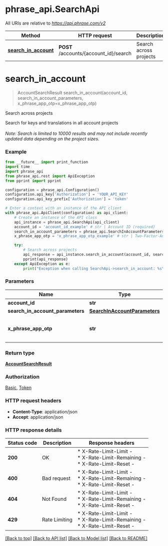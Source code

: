 # phrase_api.SearchApi

All URIs are relative to *https://api.phrase.com/v2*

Method | HTTP request | Description
------------- | ------------- | -------------
[**search_in_account**](SearchApi.md#search_in_account) | **POST** /accounts/{account_id}/search | Search across projects


# **search_in_account**
> AccountSearchResult search_in_account(account_id, search_in_account_parameters, x_phrase_app_otp=x_phrase_app_otp)

Search across projects

Search for keys and translations in all account projects <br><br><i>Note: Search is limited to 10000 results and may not include recently updated data depending on the project sizes.</i>

### Example

```python
from __future__ import print_function
import time
import phrase_api
from phrase_api.rest import ApiException
from pprint import pprint

configuration = phrase_api.Configuration()
configuration.api_key['Authorization'] = 'YOUR_API_KEY'
configuration.api_key_prefix['Authorization'] = 'token'

# Enter a context with an instance of the API client
with phrase_api.ApiClient(configuration) as api_client:
    # Create an instance of the API class
    api_instance = phrase_api.SearchApi(api_client)
    account_id = 'account_id_example' # str | Account ID (required)
    search_in_account_parameters = phrase_api.SearchInAccountParameters() # SearchInAccountParameters |  (required)
    x_phrase_app_otp = 'x_phrase_app_otp_example' # str | Two-Factor-Authentication token (optional)

    try:
        # Search across projects
        api_response = api_instance.search_in_account(account_id, search_in_account_parameters, x_phrase_app_otp=x_phrase_app_otp)
        pprint(api_response)
    except ApiException as e:
        print("Exception when calling SearchApi->search_in_account: %s\n" % e)
```


### Parameters

Name | Type | Description  | Notes
------------- | ------------- | ------------- | -------------
 **account_id** | **str**| Account ID | 
 **search_in_account_parameters** | [**SearchInAccountParameters**](SearchInAccountParameters.md)|  | 
 **x_phrase_app_otp** | **str**| Two-Factor-Authentication token (optional) | [optional] 

### Return type

[**AccountSearchResult**](AccountSearchResult.md)

### Authorization

[Basic](../README.md#Basic), [Token](../README.md#Token)

### HTTP request headers

 - **Content-Type**: application/json
 - **Accept**: application/json

### HTTP response details
| Status code | Description | Response headers |
|-------------|-------------|------------------|
**200** | OK |  * X-Rate-Limit-Limit -  <br>  * X-Rate-Limit-Remaining -  <br>  * X-Rate-Limit-Reset -  <br>  |
**400** | Bad request |  * X-Rate-Limit-Limit -  <br>  * X-Rate-Limit-Remaining -  <br>  * X-Rate-Limit-Reset -  <br>  |
**404** | Not Found |  * X-Rate-Limit-Limit -  <br>  * X-Rate-Limit-Remaining -  <br>  * X-Rate-Limit-Reset -  <br>  |
**429** | Rate Limiting |  * X-Rate-Limit-Limit -  <br>  * X-Rate-Limit-Remaining -  <br>  * X-Rate-Limit-Reset -  <br>  |

[[Back to top]](#) [[Back to API list]](../README.md#documentation-for-api-endpoints) [[Back to Model list]](../README.md#documentation-for-models) [[Back to README]](../README.md)

